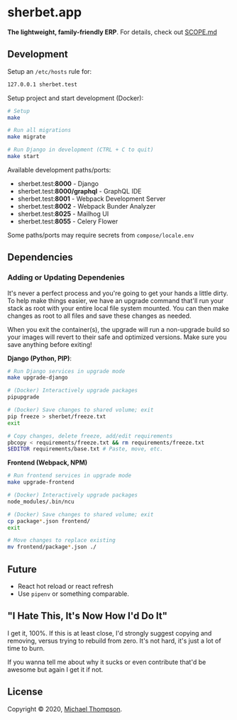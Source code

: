 # sherbet.app

**The lightweight, family-friendly ERP**. For details, check out [SCOPE.md](docs/SCOPE.md)

## Development

Setup an `/etc/hosts` rule for:

```bash
127.0.0.1 sherbet.test
```

Setup project and start development (Docker):

```bash
# Setup
make

# Run all migrations
make migrate

# Run Django in development (CTRL + C to quit)
make start
```

Available development paths/ports:

* sherbet.test:**8000** - Django
* sherbet.test:**8000/graphql** - GraphQL IDE
* sherbet.test:**8001** - Webpack Development Server
* sherbet.test:**8002** - Webpack Bunder Analyzer
* sherbet.test:**8025** - Mailhog UI
* sherbet.test:**8055** - Celery Flower

Some paths/ports may require secrets from `compose/locale.env`

## Dependencies

### Adding or Updating Dependenies

It's never a perfect process and you're going to get your hands a little dirty. To help make things easier, we have an upgrade command that'll run your stack as root with your entire local file system mounted. You can then make changes as root to all files and save these changes as needed.

When you exit the container(s), the upgrade will run a non-upgrade build so your images will revert to their safe and optimized versions. Make sure you save anything before exiting!

**Django (Python, PIP)**:

```bash
# Run Django services in upgrade mode
make upgrade-django

# (Docker) Interactively upgrade packages
pipupgrade

# (Docker) Save changes to shared volume; exit
pip freeze > sherbet/freeze.txt
exit

# Copy changes, delete freeze, add/edit requirements
pbcopy < requirements/freeze.txt && rm requirements/freeze.txt
$EDITOR requirements/base.txt # Paste, move, etc.
```

**Frontend (Webpack, NPM)**

```bash
# Run frontend services in upgrade mode
make upgrade-frontend

# (Docker) Interactively upgrade packages
node_modules/.bin/ncu

# (Docker) Save changes to shared volume; exit
cp package*.json frontend/
exit

# Move changes to replace existing
mv frontend/package*.json ./
```

## Future

* React hot reload or react refresh
* Use `pipenv` or something comparable.

## "I Hate This, It's Now How I'd Do It"

I get it, 100%. If this is at least close, I'd strongly suggest copying and removing, versus trying to rebuild from zero. It's not hard, it's just a lot of time to burn.

If you wanna tell me about why it sucks or even contribute that'd be awesome but again I get it if not.

## License

Copyright © 2020, [Michael Thompson](https://github.com/actionscripted).
